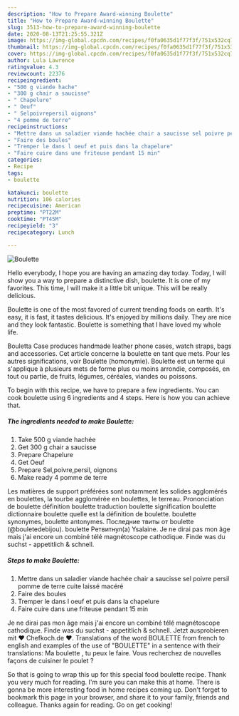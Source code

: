 ```yaml
---
description: "How to Prepare Award-winning Boulette"
title: "How to Prepare Award-winning Boulette"
slug: 3513-how-to-prepare-award-winning-boulette
date: 2020-08-13T21:25:55.321Z
image: https://img-global.cpcdn.com/recipes/f0fa0635d1f77f3f/751x532cq70/boulette-photo-principale-de-la-recette.jpg
thumbnail: https://img-global.cpcdn.com/recipes/f0fa0635d1f77f3f/751x532cq70/boulette-photo-principale-de-la-recette.jpg
cover: https://img-global.cpcdn.com/recipes/f0fa0635d1f77f3f/751x532cq70/boulette-photo-principale-de-la-recette.jpg
author: Lula Lawrence
ratingvalue: 4.3
reviewcount: 22376
recipeingredient:
- "500 g viande hache"
- "300 g chair a saucisse"
- " Chapelure"
- " Oeuf"
- " Selpoivrepersil oignons"
- "4 pomme de terre"
recipeinstructions:
- "Mettre dans un saladier viande hachée chair a saucisse sel poivre persil pomme de terre cuite laissé macéré"
- "Faire des boules"
- "Tremper le dans l oeuf et puis dans la chapelure"
- "Faire cuire dans une friteuse pendant 15 min"
categories:
- Recipe
tags:
- boulette

katakunci: boulette 
nutrition: 106 calories
recipecuisine: American
preptime: "PT22M"
cooktime: "PT45M"
recipeyield: "3"
recipecategory: Lunch

---
```



![Boulette](https://img-global.cpcdn.com/recipes/f0fa0635d1f77f3f/751x532cq70/boulette-photo-principale-de-la-recette.jpg)

Hello everybody, I hope you are having an amazing day today. Today, I will show you a way to prepare a distinctive dish, boulette. It is one of my favorites. This time, I will make it a little bit unique. This will be really delicious.

Boulette is one of the most favored of current trending foods on earth. It's easy, it is fast, it tastes delicious. It's enjoyed by millions daily. They are nice and they look fantastic. Boulette is something that I have loved my whole life.

Bouletta Case produces handmade leather phone cases, watch straps, bags and accessories. Cet article concerne la boulette en tant que mets. Pour les autres significations, voir Boulette (homonymie). Boulette est un terme qui s&#39;applique à plusieurs mets de forme plus ou moins arrondie, composés, en tout ou partie, de fruits, légumes, céréales, viandes ou poissons.


To begin with this recipe, we have to prepare a few ingredients. You can cook boulette using 6 ingredients and 4 steps. Here is how you can achieve that.

<!--inarticleads1-->

##### The ingredients needed to make Boulette:

1. Take 500 g viande hachée
1. Get 300 g chair a saucisse
1. Prepare  Chapelure
1. Get  Oeuf
1. Prepare  Sel,poivre,persil, oignons
1. Make ready 4 pomme de terre


Les matières de support préférées sont notamment les solides agglomérés en boulettes, la tourbe agglomérée en boulettes, le terreau. Prononciation de boulette définition boulette traduction boulette signification boulette dictionnaire boulette quelle est la définition de boulette. boulette synonymes, boulette antonymes. Последние твиты от boulette (@bouletedebijou). boulette Ретвитнул(а) Ysalaine. Je ne dirai pas mon âge mais j&#39;ai encore un combiné télé magnétoscope cathodique. Finde was du suchst - appetitlich &amp; schnell. 

<!--inarticleads2-->

##### Steps to make Boulette:

1. Mettre dans un saladier viande hachée chair a saucisse sel poivre persil pomme de terre cuite laissé macéré
1. Faire des boules
1. Tremper le dans l oeuf et puis dans la chapelure
1. Faire cuire dans une friteuse pendant 15 min


Je ne dirai pas mon âge mais j&#39;ai encore un combiné télé magnétoscope cathodique. Finde was du suchst - appetitlich &amp; schnell. Jetzt ausprobieren mit ♥ Chefkoch.de ♥. Translations of the word BOULETTE from french to english and examples of the use of &#34;BOULETTE&#34; in a sentence with their translations: Ma boulette , tu peux le faire. Vous recherchez de nouvelles façons de cuisiner le poulet ? 

So that is going to wrap this up for this special food boulette recipe. Thank you very much for reading. I'm sure you can make this at home. There is gonna be more interesting food in home recipes coming up. Don't forget to bookmark this page in your browser, and share it to your family, friends and colleague. Thanks again for reading. Go on get cooking!
